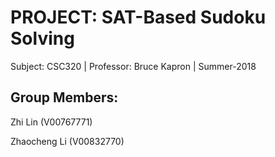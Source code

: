 # PROJECT: SAT-Based Sudoku Solving
Subject: CSC320 | Professor: Bruce Kapron | Summer-2018

## Group Members:
Zhi Lin (V00767771) 

Zhaocheng Li (V00832770)  

